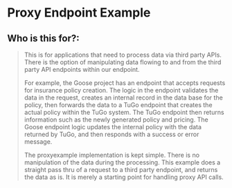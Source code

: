 # Proxy Endpoint Example

## Who is this for?:

> This is for applications that need to process data via third party APIs. There is the option
> of manipulating data flowing to and from the third party API endpoints within our endpoint.
>
> For example, the Goose project has an endpoint that accepts requests for insurance policy
> creation. The logic in the endpoint validates the data in the request, creates an internal record
> in the data base for the policy, then forwards the data to a TuGo endpoint that creates the actual
> policy within the TuGo system. The TuGo endpoint then returns information such as the newly
> generated policy and pricing. The Goose endpoint logic updates the internal policy with the
> data returned by TuGo, and then responds with a success or error message.
>
> The proxyexample implementation is kept simple. There is no manipulation of the data during the
> processing. This example does a straight pass thru of a request to a third party endpoint, and
> returns the data as is. It is merely a starting point for handling proxy API calls.
